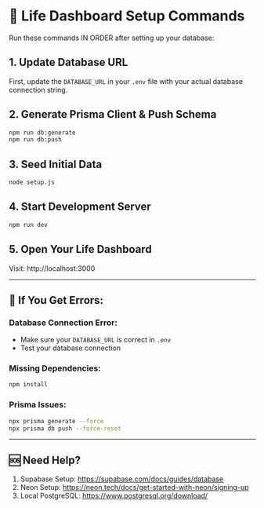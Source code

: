 # 🚀 Life Dashboard Setup Commands

Run these commands IN ORDER after setting up your database:

## 1. Update Database URL
First, update the `DATABASE_URL` in your `.env` file with your actual database connection string.

## 2. Generate Prisma Client & Push Schema
```bash
npm run db:generate
npm run db:push
```

## 3. Seed Initial Data
```bash
node setup.js
```

## 4. Start Development Server
```bash
npm run dev
```

## 5. Open Your Life Dashboard
Visit: http://localhost:3000

---

## 🔧 If You Get Errors:

### Database Connection Error:
- Make sure your `DATABASE_URL` is correct in `.env`
- Test your database connection

### Missing Dependencies:
```bash
npm install
```

### Prisma Issues:
```bash
npx prisma generate --force
npx prisma db push --force-reset
```

---

## 🆘 Need Help?

1. Supabase Setup: https://supabase.com/docs/guides/database
2. Neon Setup: https://neon.tech/docs/get-started-with-neon/signing-up
3. Local PostgreSQL: https://www.postgresql.org/download/


